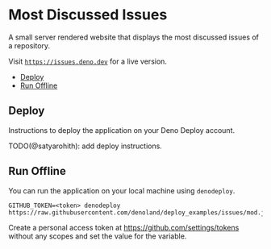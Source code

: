 # Most Discussed Issues

A small server rendered website that displays the most discussed issues of a
repository.

Visit [`https://issues.deno.dev`](https://issues.deno.dev) for a live version.

- [Deploy](#deploy)
- [Run Offline](#run-offline)

## Deploy

Instructions to deploy the application on your Deno Deploy account.

TODO(@satyarohith): add deploy instructions.

## Run Offline

You can run the application on your local machine using `denodeploy`.

```
GITHUB_TOKEN=<token> denodeploy https://raw.githubusercontent.com/denoland/deploy_examples/issues/mod.js
```

Create a personal access token at https://github.com/settings/tokens without any
scopes and set the value for the variable.

